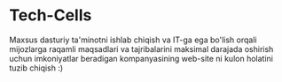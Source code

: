 # Tech-Cells

  Maxsus dasturiy ta'minotni ishlab chiqish va 
  IT-ga ega bo'lish orqali  mijozlarga raqamli maqsadlari va 
  tajribalarini maksimal darajada oshirish uchun imkoniyatlar 
  beradigan kompanyasining web-site ni kulon holatini tuzib chiqish :)

